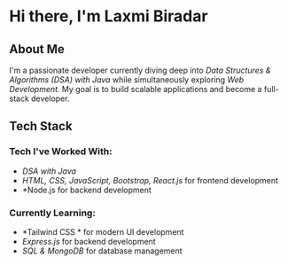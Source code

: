 # Hi there, I'm Laxmi Biradar 

##  About Me
I'm a passionate developer currently diving deep into *Data Structures & Algorithms (DSA) with Java* while simultaneously exploring *Web Development*. My goal is to build scalable applications and become a full-stack developer.

##  Tech Stack

###  Tech I've Worked With:
- *DSA with Java* 
- *HTML, CSS, JavaScript, Bootstrap, React.js* for frontend development
- *Node.js for backend development 

### Currently Learning:
- *Tailwind CSS * for modern UI development 
- *Express.js* for backend development 
- *SQL & MongoDB* for database management 

